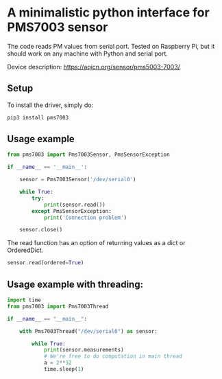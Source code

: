 # A minimalistic python interface for PMS7003 sensor

The code reads PM values from serial port. Tested on Raspberry Pi, but it should
work on any machine with Python and serial port.

Device description: <https://aqicn.org/sensor/pms5003-7003/>

## Setup

To install the driver, simply do:
```bash
pip3 install pms7003
```

## Usage example

```python
from pms7003 import Pms7003Sensor, PmsSensorException

if __name__ == '__main__':

    sensor = Pms7003Sensor('/dev/serial0')

    while True:
        try:
            print(sensor.read())
        except PmsSensorException:
            print('Connection problem')

    sensor.close()
```

The read function has an option of returning values as a dict or OrderedDict.

```python
sensor.read(ordered=True)
```

## Usage example with threading:

```python
import time
from pms7003 import Pms7003Thread

if __name__ == "__main__":

    with Pms7003Thread("/dev/serial0") as sensor:

        while True:
            print(sensor.measurements)
            # We're free to do computation in main thread 
            a = 2**32
            time.sleep(1)
```

